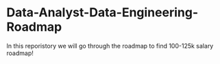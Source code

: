 # Data-Analyst-Data-Engineering-Roadmap
In this reporistory we will go through the roadmap to find 100-125k salary roadmap!
